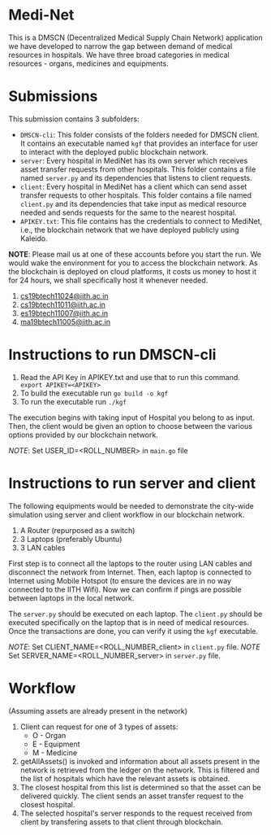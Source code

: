 ﻿# Medi-Net
This is a DMSCN (Decentralized Medical Supply Chain Network) application we have developed to narrow the gap between demand of medical resources in hospitals. We have three broad categories in medical resources - organs, medicines and equipments.

# Submissions
This submission contains 3 subfolders:
* `DMSCN-cli`: This folder consists of the folders needed for DMSCN client. It contains an executable named `kgf` that provides an interface for user to interact with the deployed public blockchain network.
* `server`: Every hospital in MediNet has its own server which receives asset transfer requests from other hospitals. This folder contains a file named `server.py` and its dependencies that listens to client requests.
* `client`: Every hospital in MediNet has a client which can send asset transfer requests to other hospitals. This folder contains a file named `client.py` and its dependencies that take input as medical resource needed and sends requests for the same to the nearest hospital.
* `APIKEY.txt`: This file contains has the credentials to connect to MediNet, i.e., the blockchain network that we have deployed publicly using Kaleido.

**NOTE**: Please mail us at one of these accounts before you start the run. 
We would wake the environment for you to access the blockchain network. As the blockchain is deployed on cloud platforms, it costs us money to host it for 24 hours, we shall specifically host it whenever needed.

1. cs19btech11024@iith.ac.in
2. cs19btech11011@iith.ac.in
3. es19btech11007@iith.ac.in
4. ma19btech11005@iith.ac.in

# Instructions to run DMSCN-cli
1. Read the API Key in APIKEY.txt and use that to run this command.
	`` export APIKEY=<APIKEY>``
2. To build the executable run
	`` go build -o kgf ``
3. To run the executable run
	``./kgf``

The execution begins with taking input of Hospital you belong to as input. Then, the client would be given an option to choose between the various options provided by our blockchain network.

*NOTE*: Set USER\_ID=<ROLL\_NUMBER> in `main.go` file

# Instructions to run server and client
The following equipments would be needed to demonstrate the city-wide simulation using server and client workflow in our blockchain network.
1. A Router (repurposed as a switch)
2. 3 Laptops (preferably Ubuntu)
3. 3 LAN cables

First step is to connect all the laptops to the router using LAN cables and disconnect the network from Internet. Then, each laptop is connected to Internet using Mobile Hotspot (to ensure the devices are in no way connected to the IITH Wifi). Now we can confirm if pings are possible between laptops in the local network.

The `server.py` should be executed on each laptop. The `client.py` should be executed specifically on the laptop that is in need of medical resources. Once the transactions are done, you can verify it using the `kgf` executable.

*NOTE*: Set CLIENT\_NAME=<ROLL\_NUMBER\_client> in `client.py` file.
*NOTE* Set SERVER\_NAME=<ROLL\_NUMBER\_server> in `server.py` file.

# Workflow
(Assuming assets are already present in the network)
1. Client can request for one of 3 types of assets:
	* O - Organ 
	* E - Equipment
	* M - Medicine
2. getAllAssets() is invoked and information about all assets present in the network is retrieved from the ledger on the network. This is filtered and the list of hospitals which have the relevant assets is obtained.
3. The closest hospital from this list is determined so that the asset can be delivered quickly. The client sends an asset transfer request to the closest hospital.
4. The selected hospital's server responds to the request received from client by transfering assets to that client through blockchain.
